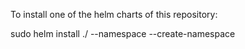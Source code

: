 To install one of the helm charts of this repository:

sudo helm install <releasename> ./<directory> --namespace <namespace> --create-namespace